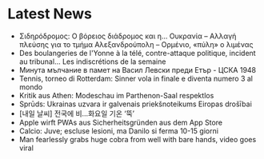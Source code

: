 # Latest News
-  Σιδηρόδρομος: Ο βόρειος διάδρομος και η… Ουκρανία – Αλλαγή πλεύσης για το τμήμα Αλεξανδρούπολη – Ορμένιο, «πύλη» ο λιμένας
-  Des boulangeries de l'Yonne à la télé, contre-attaque politique, incident au tribunal... Les indiscrétions de la semaine
-  Минута мълчание в памет на Васил Левски преди Етър - ЦСКА 1948
-  Tennis, torneo di Rotterdam: Sinner vola in finale e diventa numero 3 al mondo
-  Kritik aus Athen: Modeschau im Parthenon-Saal respektlos
-  Sprūds: Ukrainas uzvara ir galvenais priekšnoteikums Eiropas drošībai
-  [내일 날씨] 전국에 비…화요일 기온 ‘뚝’
-  Apple wirft PWAs aus Sicherheitsgründen aus dem App Store
-  Calcio: Juve; escluse lesioni, ma Danilo si ferma 10-15 giorni
-  Man fearlessly grabs huge cobra from well with bare hands, video goes viral
